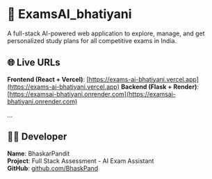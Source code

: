 # 🚀 ExamsAI_bhatiyani

A full-stack AI-powered web application to explore, manage, and get personalized study plans for all competitive exams in India.

## 🌐 Live URLs

 **Frontend (React + Vercel)**: [https://exams-ai-bhatiyani.vercel.app](https://exams-ai-bhatiyani.vercel.app)
 **Backend (Flask + Render)**: [https://examsai-bhatiyani.onrender.com](https://examsai-bhatiyani.onrender.com)

...

## 👨‍💻 Developer

 **Name**: BhaskarPandit  
 **Project**: Full Stack Assessment - AI Exam Assistant  
 **GitHub**: [github.com/BhaskPand](https://github.com/BhaskPand)
